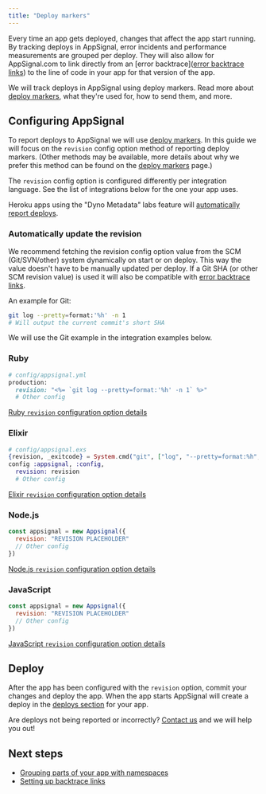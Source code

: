 ```yaml
---
title: "Deploy markers"
---
```


Every time an app gets deployed, changes that affect the app start running. By tracking deploys in AppSignal, error incidents and performance measurements are grouped per deploy. They will also allow for AppSignal.com to link directly from an [error backtrace]([error backtrace links]) to the line of code in your app for that version of the app.

We will track deploys in AppSignal using deploy markers. Read more about [deploy markers], what they're used for, how to send them, and more.

## Configuring AppSignal

To report deploys to AppSignal we will use [deploy markers]. In this guide we will focus on the `revision` config option method of reporting deploy markers. (Other methods may be available, more details about why we prefer this method can be found on the [deploy markers] page.)

The `revision` config option is configured differently per integration language. See the list of integrations below for the one your app uses.

Heroku apps using the "Dyno Metadata" labs feature will [automatically report deploys][heroku support].

### Automatically update the revision

We recommend fetching the revision config option value from the SCM (Git/SVN/other) system dynamically on start or on deploy. This way the value doesn't have to be manually updated per deploy. If a Git SHA (or other SCM revision value) is used it will also be compatible with [error backtrace links].

An example for Git:

```bash
git log --pretty=format:'%h' -n 1
# Will output the current commit's short SHA
```

We will use the Git example in the integration examples below.

### Ruby
```ruby
# config/appsignal.yml
production:
  revision: "<%= `git log --pretty=format:'%h' -n 1` %>"
  # Other config
```
[Ruby `revision` configuration option details](/ruby/configuration/options.html#option-revision)

### Elixir
```elixir
# config/appsignal.exs
{revision, _exitcode} = System.cmd("git", ["log", "--pretty=format:%h", "-n 1"])
config :appsignal, :config,
  revision: revision
  # Other config
```
[Elixir `revision` configuration option details](/elixir/configuration/options.html#option-revision)

### Node.js
```javascript
const appsignal = new Appsignal({
  revision: "REVISION PLACEHOLDER"
  // Other config
})
```
[Node.js `revision` configuration option details](/nodejs/configuration/options.html#option-revision)

### JavaScript
```javascript
const appsignal = new Appsignal({
  revision: "REVISION PLACEHOLDER"
  // Other config
})
```
[JavaScript `revision` configuration option details](/front-end/configuration/options.html#option-revision)

## Deploy

After the app has been configured with the `revision` option, commit your changes and deploy the app. When the app starts AppSignal will create a deploy in the [deploys section] for your app.

Are deploys not being reported or incorrectly? [Contact us][contact] and we will help you out!

## Next steps

- [Grouping parts of your app with namespaces](/)
- [Setting up backtrace links][error backtrace links]

[deploy markers]: /application/markers/deploy-markers.html
[heroku support]: /application/markers/deploy-markers.html#heroku-support
[error backtrace links]: /application/backtrace-links.html
[deploys section]: https://appsignal.com/redirect-to/app?to=markers
[contact]: mailto:support@appsignal.com
